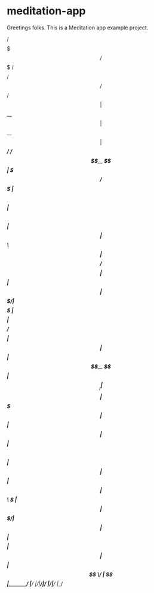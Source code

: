 # meditation-app

Greetings folks. This is a Meditation app example project. 


 /$$$$$$$  /$$$$$$$  /$$$$$$$$  /$$$$$$  /$$      /$$
| $$__  $$| $$__  $$| $$_____/ /$$__  $$| $$$    /$$$
| $$  \ $$| $$  \ $$| $$      | $$  \ $$| $$$$  /$$$$
| $$  | $$| $$$$$$$/| $$$$$   | $$$$$$$$| $$ $$/$$ $$
| $$  | $$| $$__  $$| $$__/   | $$__  $$| $$  $$$| $$
| $$  | $$| $$  \ $$| $$      | $$  | $$| $$\  $ | $$
| $$$$$$$/| $$  | $$| $$$$$$$$| $$  | $$| $$ \/  | $$
|_______/ |__/  |__/|________/|__/  |__/|__/     |__/
                                                     
                                                     
                                                     

